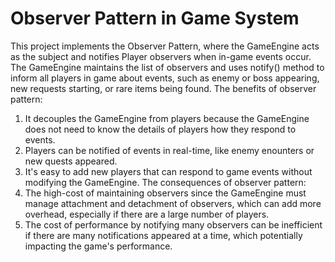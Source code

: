 # Observer Pattern in Game System
This project implements the Observer Pattern, where the GameEngine acts as the subject and notifies Player observers when in-game events occur. The GameEngine maintains the list of observers and uses notify() method to inform all players in game about events, such as enemy or boss appearing, new requests starting, or rare items being found.
The benefits of observer pattern:
  1. It decouples the GameEngine from players because the GameEngine does not need to know the details of players how they respond to events.
  2. Players can be notified of events in real-time, like enemy enounters or new quests appeared.
  3. It's easy to add new players that can respond to game events without modifying the GameEngine.
The consequences of observer pattern:
  1. The high-cost of maintaining observers since the GameEngine must manage attachment and detachment of observers, which can add more overhead, especially if there are a large number of players.
  2. The cost of performance by notifying many observers can be inefficient if there are many notifications appeared at a time, which potentially impacting the game's performance.
